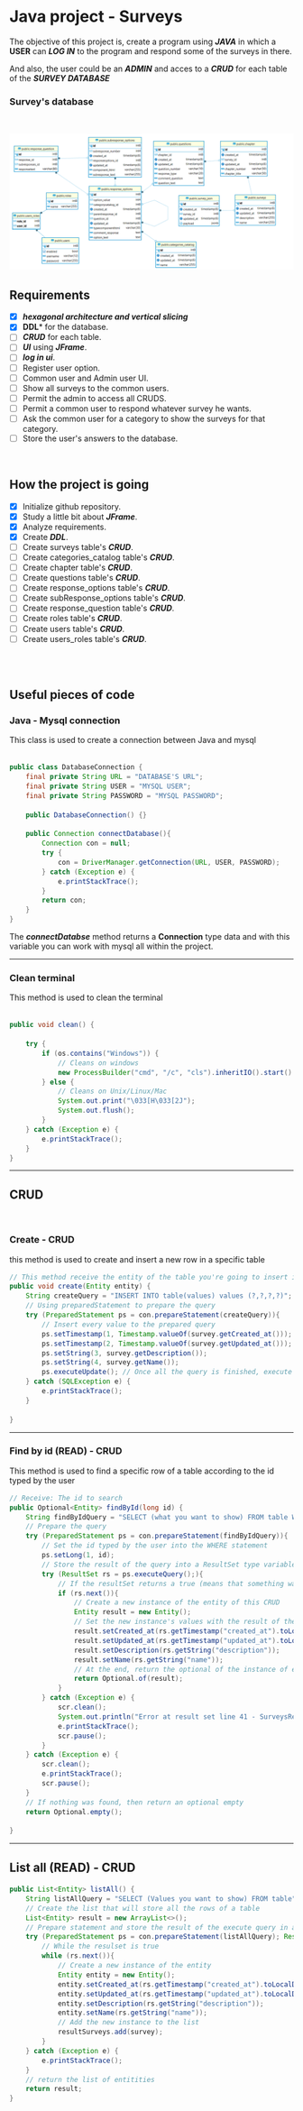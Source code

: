 # Java project - Surveys

The objective of this project is, create a program using ***JAVA*** in which a **USER** can ***LOG IN*** to the program and respond some of the surveys in there. 

And also, the user could be an ***ADMIN*** and acces to a ***CRUD*** for each table of the ***SURVEY DATABASE***  

### Survey's database

<br>

![Relative](/src/main/resources/dbDiagram.png)


## Requirements

* [x] ***hexagonal architecture and vertical slicing*** 
* [x] **DDL*** for the database.
* [ ] ***CRUD*** for each table.
* [ ] ***UI*** using ***JFrame***.
* [ ] ***log in ui***.
* [ ] Register user option.
* [ ] Common user and Admin user UI.
* [ ] Show all surveys to the common users.
* [ ] Permit the admin to access all CRUDS.
* [ ] Permit a common user to respond whatever survey he wants.
* [ ] Ask the common user for a category to show the surveys for that category.
* [ ] Store the user's answers to the database.

<br>

## How the project is going

* [x] Initialize github repository.
* [x] Study a little bit about ***JFrame***.
* [x] Analyze requirements.
* [x] Create ***DDL***. 
* [ ] Create surveys table's ***CRUD***.
* [ ] Create categories_catalog table's ***CRUD***.
* [ ] Create chapter table's ***CRUD***.
* [ ] Create questions table's ***CRUD***.
* [ ] Create response_options table's ***CRUD***.
* [ ] Create subResponse_options table's ***CRUD***.
* [ ] Create response_question table's ***CRUD***.
* [ ] Create roles table's ***CRUD***.
* [ ] Create users table's ***CRUD***.
* [ ] Create users_roles table's ***CRUD***.

<br>
<br>

## Useful pieces of code

### Java - Mysql connection

This class is used to create a connection between Java and mysql

```java

public class DatabaseConnection {
    final private String URL = "DATABASE'S URL";
    final private String USER = "MYSQL USER";
    final private String PASSWORD = "MYSQL PASSWORD";

    public DatabaseConnection() {}

    public Connection connectDatabase(){
        Connection con = null;
        try {
            con = DriverManager.getConnection(URL, USER, PASSWORD); 
        } catch (Exception e) {
            e.printStackTrace();
        }
        return con;
    }
}
```

The ***connectDatabse*** method returns a **Connection** type data and with this variable you can work with mysql all within the project.

--------------------

### Clean terminal

This method is used to clean the terminal

```java

public void clean() {

    try {
        if (os.contains("Windows")) {
            // Cleans on windows
            new ProcessBuilder("cmd", "/c", "cls").inheritIO().start().waitFor();
        } else {
            // Cleans on Unix/Linux/Mac
            System.out.print("\033[H\033[2J");
            System.out.flush();
        }
    } catch (Exception e) {
        e.printStackTrace();
    }
}

```

--------------------------------------------------------

## CRUD

<br>

### Create - CRUD

this method is used to create and insert a new row in a specific table

```java
// This method receive the entity of the table you're going to insert into
public void create(Entity entity) {
    String createQuery = "INSERT INTO table(values) values (?,?,?,?)";
    // Using preparedStatement to prepare the query
    try (PreparedStatement ps = con.prepareStatement(createQuery)){
        // Insert every value to the prepared query
        ps.setTimestamp(1, Timestamp.valueOf(survey.getCreated_at()));
        ps.setTimestamp(2, Timestamp.valueOf(survey.getUpdated_at()));
        ps.setString(3, survey.getDescription());
        ps.setString(4, survey.getName());
        ps.executeUpdate(); // Once all the query is finished, execute it
    } catch (SQLException e) {
        e.printStackTrace();
    }

}

```

-----------------------------------------------------

### Find by id (READ) - CRUD

This method is used to find a specific row of a table according to the id typed by the user

```java
// Receive: The id to search
public Optional<Entity> findById(long id) {
    String findByIdQuery = "SELECT (what you want to show) FROM table WHERE id = ? ";
    // Prepare the query
    try (PreparedStatement ps = con.prepareStatement(findByIdQuery)){
        // Set the id typed by the user into the WHERE statement
        ps.setLong(1, id);
        // Store the result of the query into a ResultSet type variable
        try (ResultSet rs = ps.executeQuery();){
            // If the resultSet returns a true (means that something was found and false if not)
            if (rs.next()){
                // Create a new instance of the entity of this CRUD
                Entity result = new Entity();
                // Set the new instance's values with the result of the query
                result.setCreated_at(rs.getTimestamp("created_at").toLocalDateTime());
                result.setUpdated_at(rs.getTimestamp("updated_at").toLocalDateTime());
                result.setDescription(rs.getString("description"));
                result.setName(rs.getString("name"));
                // At the end, return the optional of the instance of entity
                return Optional.of(result);
            }
        } catch (Exception e) {
            scr.clean();
            System.out.println("Error at result set line 41 - SurveysRepository");
            e.printStackTrace();
            scr.pause();
        }
    } catch (Exception e) {
        scr.clean();
        e.printStackTrace();
        scr.pause();
    }
    // If nothing was found, then return an optional empty
    return Optional.empty();
    
}

```

-----------------------------------------------

## List all (READ) - CRUD

```java
public List<Entity> listAll() {
    String listAllQuery = "SELECT (Values you want to show) FROM table";
    // Create the list that will store all the rows of a table
    List<Entity> result = new ArrayList<>();
    // Prepare statement and store the result of the execute query in a ResultSet type variable
    try (PreparedStatement ps = con.prepareStatement(listAllQuery); ResultSet rs = ps.executeQuery()){
        // While the resulset is true
        while (rs.next()){
            // Create a new instance of the entity
            Entity entity = new Entity();
            entity.setCreated_at(rs.getTimestamp("created_at").toLocalDateTime());
            entity.setUpdated_at(rs.getTimestamp("updated_at").toLocalDateTime());
            entity.setDescription(rs.getString("description"));
            entity.setName(rs.getString("name"));
            // Add the new instance to the list
            resultSurveys.add(survey);
        }
    } catch (Exception e) {
        e.printStackTrace();
    }
    // return the list of entitities
    return result;
}


```

